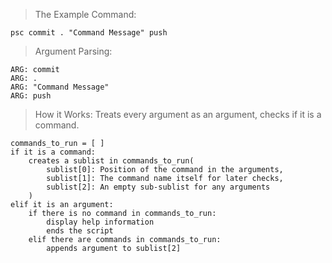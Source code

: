 > The Example Command:

```
psc commit . "Command Message" push
```

> Argument Parsing:

```
ARG: commit 
ARG: . 
ARG: "Command Message" 
ARG: push
```

> How it Works:
Treats every argument as an argument, checks if it is a command.
```
commands_to_run = [ ]
if it is a command:
    creates a sublist in commands_to_run(
        sublist[0]: Position of the command in the arguments,
        sublist[1]: The command name itself for later checks,
        sublist[2]: An empty sub-sublist for any arguments
    )
elif it is an argument:
    if there is no command in commands_to_run:
        display help information
        ends the script
    elif there are commands in commands_to_run:
        appends argument to sublist[2]
```